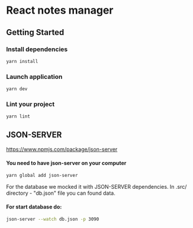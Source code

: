 # React notes manager

## Getting Started

### Install dependencies
```bash
yarn install
```
### Launch application
```bash
yarn dev
```
### Lint your project
```bash
yarn lint
```

## JSON-SERVER

https://www.npmjs.com/package/json-server

#### You need to have json-server on your computer 

```bash
yarn global add json-server
```

For the database we mocked it with JSON-SERVER dependencies. 
In .src/ directory - "db.json" file you can found data. 

#### For start database do: 

```bash
json-server --watch db.json -p 3090
```
